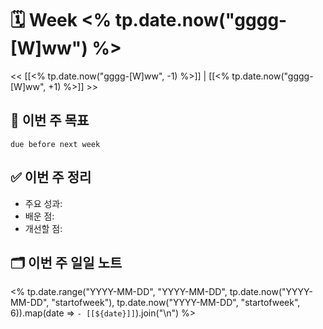 # 🗓️ Week <% tp.date.now("gggg-[W]ww") %>  
<< [[<% tp.date.now("gggg-[W]ww", -1) %>]] | [[<% tp.date.now("gggg-[W]ww", +1) %>]] >>  

## 📌 이번 주 목표
```tasks 
due before next week
```

## ✅ 이번 주 정리
- 주요 성과:
- 배운 점:
- 개선할 점:

## 🗂️ 이번 주 일일 노트
<% tp.date.range("YYYY-MM-DD", "YYYY-MM-DD", tp.date.now("YYYY-MM-DD", "startofweek"), tp.date.now("YYYY-MM-DD", "startofweek", 6)).map(date => `- [[${date}]]`).join("\n") %>
